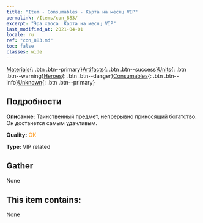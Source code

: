 ```yaml
---
title: "Item - Consumables - Карта на месяц VIP"
permalink: /Items/con_883/
excerpt: "Эра хаоса  Карта на месяц VIP"
last_modified_at: 2021-04-01
locale: ru
ref: "con_883.md"
toc: false
classes: wide
---
```

 [Materials](/ru/Items/){: .btn .btn--primary}[Artifacts](/ru/Items/Artifacts/){: .btn .btn--success}[Units](/ru/Items/Units/){: .btn .btn--warning}[Heroes](/ru/Items/Heroes/){: .btn .btn--danger}[Consumables](/ru/Items/Consumables/){: .btn .btn--info}[Unknown](/ru/Items/Unknown/){: .btn .btn--primary}

## Подробности
 **Описание:** Таинственный предмет, непрерывно приносящий богатство. Он достанется самым удачливым.

 **Quality:** <span style="color: #FF8C00">OK</span>

 **Type:** VIP related

## Gather

  None

## This item contains:

  None

